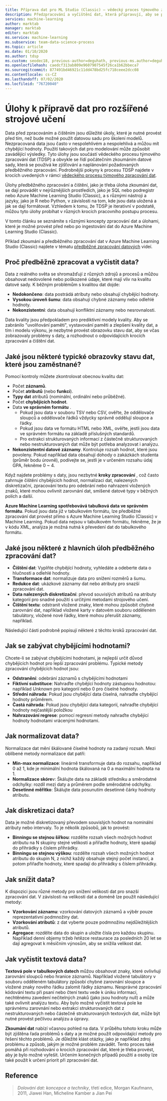 ```yaml
---
title: Příprava dat pro ML Studio (Classic) – vědecký proces týmového zpracování dat
description: Předzpracování a vyčištění dat, která připravují, aby se pro strojové učení efektivně používala.
services: machine-learning
author: marktab
manager: marktab
editor: marktab
ms.service: machine-learning
ms.subservice: team-data-science-process
ms.topic: article
ms.date: 01/10/2020
ms.author: tdsp
ms.custom: seodec18, previous-author=deguhath, previous-ms.author=deguhath
ms.openlocfilehash: caedcf313ab809e9607907545f26ca1b62bbeca7
ms.sourcegitcommit: 877491bd46921c11dd478bd25fc718ceee2dcc08
ms.contentlocale: cs-CZ
ms.lasthandoff: 07/02/2020
ms.locfileid: "76720040"
---
```

# <a name="tasks-to-prepare-data-for-enhanced-machine-learning"></a>Úlohy k přípravě dat pro rozšířené strojové učení
Data před zpracováním a čištěním jsou důležité úkoly, které je nutné provést před tím, než bude možné použít datovou sadu pro školení modelů. Nezpracovaná data jsou často v nespolehlivém a nespolehlivá a můžou mít chybějící hodnoty. Použití takových dat pro modelování může způsobit zavádějící výsledky. Tyto úlohy jsou součástí vědeckého procesu týmového zpracování dat (TDSP) a obvykle se řídí počátečním zkoumáním datové sady, která se používá ke zjišťování a naplánování požadovaných předběžného zpracování. Podrobnější pokyny k procesu TDSP najdete v krocích uvedených v rámci [vědeckého procesu týmového zpracování dat](overview.md).

Úlohy předběžného zpracování a čištění, jako je třeba úloha zkoumání dat, se dají provádět v nejrůznějších prostředích, jako je SQL nebo podregistr nebo Azure Machine Learning Studio (Classic), a s různými nástroji a jazyky, jako je R nebo Python, v závislosti na tom, kde jsou data uložená a jak se dají formátovat. Vzhledem k tomu, že TDSP je iterativní v podstatě, můžou tyto úlohy probíhat v různých krocích pracovního postupu procesu.

V tomto článku se seznámíte s různými koncepty zpracování dat a úlohami, které je možné provést před nebo po ingestování dat do Azure Machine Learning Studio (Classic).

Příklad zkoumání a předběžného zpracování dat v Azure Machine Learning Studio (Classic) najdete v tématu [předběžné zpracování datových](https://azure.microsoft.com/documentation/videos/preprocessing-data-in-azure-ml-studio/) videí.

## <a name="why-pre-process-and-clean-data"></a>Proč předběžně zpracovat a vyčistit data?
Data z reálného světa se shromažďují z různých zdrojů a procesů a můžou obsahovat nedovolené nebo poškozené údaje, které mají vliv na kvalitu datové sady. K běžným problémům s kvalitou dat dojde:

* **Nedokončeno**: data postrádá atributy nebo obsahují chybějící hodnoty.
* **Vysokou úroveň šumu**: data obsahují chybné záznamy nebo odlehlé hodnoty.
* **Nekonzistentní**: data obsahují konfliktní záznamy nebo nesrovnalosti.

Data kvality jsou předpokladem pro prediktivní modely kvality. Aby se zabránilo "uvolňování paměti", vystavování paměti a zlepšení kvality dat, a tím i modelu výkonu, je nezbytné provést obrazovku stavu dat, aby se včas zobrazovaly problémy s daty, a rozhodnout o odpovídajících krocích zpracování a čištění dat.

## <a name="what-are-some-typical-data-health-screens-that-are-employed"></a>Jaké jsou některé typické obrazovky stavu dat, které jsou zaměstnané?
Pomocí kontroly můžete zkontrolovat obecnou kvalitu dat:

* Počet **záznamů**.
* Počet **atributů** (nebo **funkcí**).
* **Typy dat** atributů (nominální, ordinální nebo průběžné).
* Počet **chybějících hodnot**.
* Data **ve správném formátu** .
  * Pokud jsou data v souboru TSV nebo CSV, ověřte, že oddělovače sloupců a oddělovače řádků vždycky správně oddělují sloupce a řádky.
  * Pokud jsou data ve formátu HTML nebo XML, ověřte, jestli jsou data ve správném formátu na základě příslušných standardů.
  * Pro extrakci strukturovaných informací z částečně strukturovaných nebo nestrukturovaných dat může být potřeba analyzovat i analýzu.
* **Nekonzistentní datové záznamy**. Kontroluje rozsah hodnot, které jsou povoleny. Pokud například data obsahují dohody o zakázkách studenta (průměr bodu úrovně), podívejte se, jestli je v určeném rozsahu údaj GPA, řekněme 0 ~ 4.

Když najdete problémy s daty, jsou nezbytné **kroky zpracování** , což často zahrnuje čištění chybějících hodnot, normalizaci dat, nalezených diskretizační, zpracování textu pro odebrání nebo nahrazení vložených znaků, které mohou ovlivnit zarovnání dat, smíšené datové typy v běžných polích a další.

**Azure Machine Learning spotřebovává tabulková data ve správném formátu**.  Pokud jsou data již v tabulkovém formátu, lze předběžné zpracování dat provést přímo s Azure Machine Learning Studio (Classic) v Machine Learning.  Pokud data nejsou v tabulkovém formátu, řekněme, že je v kódu XML, analýza je možná nutná k převedení dat do tabulkového formátu.  

## <a name="what-are-some-of-the-major-tasks-in-data-pre-processing"></a>Jaké jsou některé z hlavních úloh předběžného zpracování dat?
* **Čištění dat**: Vyplňte chybějící hodnoty, vyhledáte a odeberte data o hlučnosti a odlehlé hodnoty.
* **Transformace dat**: normalizuje data pro snížení rozměrů a šumu.
* **Redukce dat**: ukázkové záznamy dat nebo atributy pro snazší zpracování dat.
* **Data nalezených diskretizační**: převod souvislých atributů na atributy kategorií pro snadné použití s určitými metodami strojového učení.
* **Čištění textu**: odstranit vložené znaky, které mohou způsobit chybné zarovnání dat, například vložené karty v datovém souboru odděleném tabulátory, vložené nové řádky, které mohou přerušit záznamy, například.

Následující části podrobně popisují některé z těchto kroků zpracování dat.

## <a name="how-to-deal-with-missing-values"></a>Jak se zabývat chybějícími hodnotami?
Chcete-li se zabývat chybějícími hodnotami, je nejlepší určit důvod chybějících hodnot pro lepší zpracování problému. Typické metody zpracování chybějících hodnot jsou:

* **Odstranění**: odebrání záznamů s chybějícími hodnotami
* **Fiktivní substituce**: Nahraďte chybějící hodnoty zástupnou hodnotou: například *Unknown* pro kategorií nebo 0 pro číselné hodnoty.
* **Střední náhrada**: Pokud jsou chybějící data číselná, nahraďte chybějící hodnoty průměrem.
* **Častá náhrada**: Pokud jsou chybějící data kategorií, nahraďte chybějící hodnoty nejčastější položkou
* **Nahrazování regrese**: pomocí regresní metody nahraďte chybějící hodnoty hodnotami vrácenými hodnotami.  

## <a name="how-to-normalize-data"></a>Jak normalizovat data?
Normalizace dat mění škálované číselné hodnoty na zadaný rozsah. Mezi oblíbené metody normalizace dat patří:

* **Min-max normalizace**: lineárně transformuje data do rozsahu, například 0 až 1, kde je minimální hodnota škálovaná na 0 a maximální hodnota na 1.
* **Normalizace skóre**v: Škálujte data na základě středníku a směrodatné odchylky: rozdíl mezi daty a průměrem podle směrodatné odchylky.
* **Desetinné měřítko**: Škálujte data posunutím desetinné čárky hodnoty atributu.  

## <a name="how-to-discretize-data"></a>Jak diskretizaci data?
Data je možné diskretizovaný převodem souvislých hodnot na nominální atributy nebo intervaly. To je několik způsobů, jak to provést:

* **Binningu se stejnou šířkou**: rozdělte rozsah všech možných hodnot atributu na N skupiny stejné velikosti a přiřaďte hodnoty, které spadají do přihrádky s číslem přihrádky.
* **Binningu se stejnou výškou**: rozdělte rozsah všech možných hodnot atributu do skupin N, z nichž každý obsahuje stejný počet instancí, a potom přiřaďte hodnoty, které spadají do přihrádky s číslem přihrádky.  

## <a name="how-to-reduce-data"></a>Jak snížit data?
K dispozici jsou různé metody pro snížení velikosti dat pro snazší zpracování dat. V závislosti na velikosti dat a doméně lze použít následující metody:

* **Vzorkování záznamu**: vzorkování datových záznamů a výběr pouze reprezentativní podmnožiny dat.
* **Vzorkování atributů**: z dat vyberte pouze podmnožinu nejdůležitějších atributů.  
* **Agregace**: rozdělte data do skupin a uložte čísla pro každou skupinu. Například denní objemy tržeb řetězce restaurace za posledních 20 let se dají agregovat k měsíčním výnosům, aby se snížila velikost dat.  

## <a name="how-to-clean-text-data"></a>Jak vyčistit textová data?
**Textová pole v tabulkových datech** můžou obsahovat znaky, které ovlivňují zarovnání sloupců nebo hranice záznamů. Například vložené tabulátory v souboru odděleném tabulátory způsobí chybné zarovnání sloupce a vložené znaky nového řádku zalomit řádky záznamu. Nesprávné zpracování kódování textu při psaní nebo čtení textu vede k úniku informací, nechtěnému zavedení nečitelných znaků (jako jsou hodnoty null) a může také ovlivnit analýzu textu. Aby bylo možné vyčistit textová pole ke správnému zarovnání nebo extrakci strukturovaných dat z nestrukturovaných nebo částečně strukturovaných textových dat, může být nutné provést pečlivou analýzu a úpravy.

**Zkoumání dat** nabízí včasnou pohled na data. V průběhu tohoto kroku může být zjištěna řada problémů s daty a je možné použít odpovídající metody pro řešení těchto problémů.  Je důležité klást otázky, jako je například zdroj problému a způsob, jakým je možné problém zavádět. Tento proces také pomáhá při rozhodování o krocích zpracování dat, které je třeba provést, aby je bylo možné vyřešit. Určením konečných případů použití a osoby lze také použít k určení priorit při zpracování dat.

## <a name="references"></a>Reference
> *Dolování dat: koncepce a techniky*, třetí edice, Morgan Kaufmann, 2011, Jiawei Han, Micheline Kamber a Jian Pei
> 
> 

